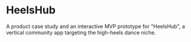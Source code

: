 # HeelsHub
A product case study and an interactive MVP prototype for "HeelsHub", a vertical community app targeting the high-heels dance niche.
